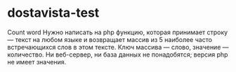 # dostavista-test
Count word
Нужно написать на php функцию, которая принимает строку — текст на любом языке и возвращает массив из 5 наиболее часто встречающихся слов в этом тексте. 
Ключ массива — слово, значение — количество. Ни веб-сервер, ни база данных не понадобятся; версия php не имеет значения.
